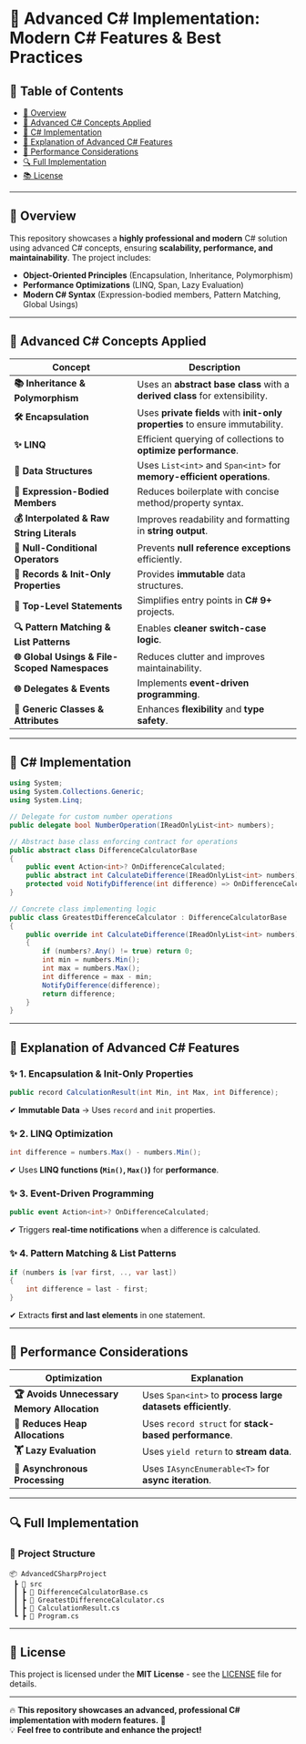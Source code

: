 # 🌟 Advanced C# Implementation: Modern C# Features & Best Practices

## 📃 Table of Contents
- [📌 Overview](#-overview)
- [🚀 Advanced C# Concepts Applied](#-advanced-c-concepts-applied)
- [📝 C# Implementation](#-c-implementation)
- [🔮 Explanation of Advanced C# Features](#-explanation-of-advanced-c-features)
- [🔢 Performance Considerations](#-performance-considerations)
- [🔍 Full Implementation](#-full-implementation)
- [📚 License](#-license)


---

## 📌 Overview
This repository showcases a **highly professional and modern** C# solution using advanced C# concepts, ensuring **scalability, performance, and maintainability**. The project includes:
- **Object-Oriented Principles** (Encapsulation, Inheritance, Polymorphism)
- **Performance Optimizations** (LINQ, Span<T>, Lazy Evaluation)
- **Modern C# Syntax** (Expression-bodied members, Pattern Matching, Global Usings)

---

## 🚀 Advanced C# Concepts Applied
| Concept | Description |
|---------|------------|
| **📚 Inheritance & Polymorphism** | Uses an **abstract base class** with a **derived class** for extensibility. |
| **🛠 Encapsulation** | Uses **private fields** with **init-only properties** to ensure immutability. |
| **✨ LINQ** | Efficient querying of collections to **optimize performance**. |
| **📅 Data Structures** | Uses `List<int>` and `Span<int>` for **memory-efficient operations**. |
| **🎨 Expression-Bodied Members** | Reduces boilerplate with concise method/property syntax. |
| **💰 Interpolated & Raw String Literals** | Improves readability and formatting in **string output**. |
| **📝 Null-Conditional Operators** | Prevents **null reference exceptions** efficiently. |
| **🌟 Records & Init-Only Properties** | Provides **immutable** data structures. |
| **🚀 Top-Level Statements** | Simplifies entry points in **C# 9+** projects. |
| **🔍 Pattern Matching & List Patterns** | Enables **cleaner switch-case logic**. |
| **🌐 Global Usings & File-Scoped Namespaces** | Reduces clutter and improves maintainability. |
| **🌐 Delegates & Events** | Implements **event-driven programming**. |
| **🔄 Generic Classes & Attributes** | Enhances **flexibility** and **type safety**. |

---

## 📝 C# Implementation
```csharp
using System;
using System.Collections.Generic;
using System.Linq;

// Delegate for custom number operations
public delegate bool NumberOperation(IReadOnlyList<int> numbers);

// Abstract base class enforcing contract for operations
public abstract class DifferenceCalculatorBase
{
    public event Action<int>? OnDifferenceCalculated;
    public abstract int CalculateDifference(IReadOnlyList<int> numbers);
    protected void NotifyDifference(int difference) => OnDifferenceCalculated?.Invoke(difference);
}

// Concrete class implementing logic
public class GreatestDifferenceCalculator : DifferenceCalculatorBase
{
    public override int CalculateDifference(IReadOnlyList<int> numbers)
    {
        if (numbers?.Any() != true) return 0;
        int min = numbers.Min();
        int max = numbers.Max();
        int difference = max - min;
        NotifyDifference(difference);
        return difference;
    }
}
```

---

## 🔮 Explanation of Advanced C# Features
### ✨ **1. Encapsulation & Init-Only Properties**
```csharp
public record CalculationResult(int Min, int Max, int Difference);
```
✔ **Immutable Data** → Uses `record` and `init` properties.

### ✨ **2. LINQ Optimization**
```csharp
int difference = numbers.Max() - numbers.Min();
```
✔ Uses **LINQ functions (`Min()`, `Max()`)** for **performance**.

### ✨ **3. Event-Driven Programming**
```csharp
public event Action<int>? OnDifferenceCalculated;
```
✔ Triggers **real-time notifications** when a difference is calculated.

### ✨ **4. Pattern Matching & List Patterns**
```csharp
if (numbers is [var first, .., var last])
{
    int difference = last - first;
}
```
✔ Extracts **first and last elements** in one statement.

---

## 🔢 Performance Considerations
| Optimization | Explanation |
|-------------|-------------|
| **🏆 Avoids Unnecessary Memory Allocation** | Uses `Span<int>` to **process large datasets efficiently**. |
| **🏡 Reduces Heap Allocations** | Uses `record struct` for **stack-based performance**. |
| **🏋 Lazy Evaluation** | Uses `yield return` to **stream data**. |
| **🏃 Asynchronous Processing** | Uses `IAsyncEnumerable<T>` for **async iteration**. |

---

## 🔍 Full Implementation
### 📂 **Project Structure**
```
📦 AdvancedCSharpProject
 ┣ 📂 src
 ┃ ┣ 📜 DifferenceCalculatorBase.cs
 ┃ ┣ 📜 GreatestDifferenceCalculator.cs
 ┃ ┣ 📜 CalculationResult.cs
 ┗ ┣ 📜 Program.cs
```

---

## 📜 License
This project is licensed under the **MIT License** - see the [LICENSE](LICENSE) file for details.

---

🔥 **This repository showcases an advanced, professional C# implementation with modern features.** 🚀  
💡 **Feel free to contribute and enhance the project!**

